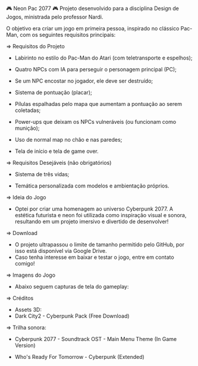 🎮 Neon Pac 2077 🎮 
Projeto desenvolvido para a disciplina Design de Jogos, ministrada pelo professor Nardi.

O objetivo era criar um jogo em primeira pessoa, inspirado no clássico Pac-Man, com os seguintes requisitos principais:

=> Requisitos do Projeto
- Labirinto no estilo do Pac-Man do Atari (com teletransporte e espelhos);

- Quatro NPCs com IA para perseguir o personagem principal (PC);

- Se um NPC encostar no jogador, ele deve ser destruído;

- Sistema de pontuação (placar);

- Pílulas espalhadas pelo mapa que aumentam a pontuação ao serem coletadas;

- Power-ups que deixam os NPCs vulneráveis (ou funcionam como munição);

- Uso de normal map no chão e nas paredes;

- Tela de início e tela de game over.

=> Requisitos Desejáveis (não obrigatórios)
- Sistema de três vidas;

- Temática personalizada com modelos e ambientação próprios.

=> Ideia do Jogo
- Optei por criar uma homenagem ao universo Cyberpunk 2077. A estética futurista e neon foi utilizada como inspiração visual e sonora, resultando em um projeto imersivo e divertido de desenvolver!

=> Download
- O projeto ultrapassou o limite de tamanho permitido pelo GitHub, por isso está disponível via Google Drive.
- Caso tenha interesse em baixar e testar o jogo, entre em contato comigo!

=> Imagens do Jogo
- Abaixo seguem capturas de tela do gameplay:


=> Créditos
- Assets 3D:
- Dark City2 - Cyberpunk Pack (Free Download)

=> Trilha sonora:

- Cyberpunk 2077 - Soundtrack OST - Main Menu Theme (In Game Version)

- Who's Ready For Tomorrow - Cyberpunk (Extended)
